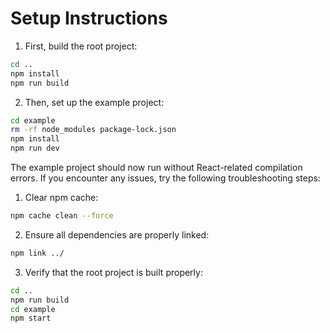 # Setup Instructions

1. First, build the root project:
```bash
cd ..
npm install
npm run build
```

2. Then, set up the example project:
```bash
cd example
rm -rf node_modules package-lock.json
npm install
npm run dev
```

The example project should now run without React-related compilation errors. If you encounter any issues, try the following troubleshooting steps:

1. Clear npm cache:
```bash
npm cache clean --force
```

2. Ensure all dependencies are properly linked:
```bash
npm link ../
```

3. Verify that the root project is built properly:
```bash
cd ..
npm run build
cd example
npm start
```
